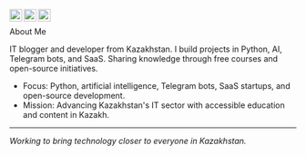 [<img align="left" alt="Gmail" width="22px" src="https://cdn.simpleicons.org/gmail" />](mailto:zhandos256@gmail.com)
[<img align="left" alt="Instagram" width="22px" src="https://cdn.simpleicons.org/instagram" />](https://instagram.com/zhandos256.dev)
[<img align="left" alt="Tiktok" width="22px" src="https://cdn.simpleicons.org/tiktok" />](https://tiktok.com/@zhandos256.dev)

<br>

About Me

IT blogger and developer from Kazakhstan. I build projects in Python, AI, Telegram bots, and SaaS. Sharing knowledge through free courses and open-source initiatives.

- Focus: Python, artificial intelligence, Telegram bots, SaaS startups, and open-source development.  
- Mission: Advancing Kazakhstan's IT sector with accessible education and content in Kazakh.

---

*Working to bring technology closer to everyone in Kazakhstan.*
